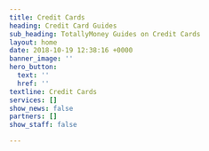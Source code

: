 ```yaml
---
title: Credit Cards
heading: Credit Card Guides
sub_heading: TotallyMoney Guides on Credit Cards
layout: home
date: 2018-10-19 12:38:16 +0000
banner_image: ''
hero_button:
  text: ''
  href: ''
textline: Credit Cards
services: []
show_news: false
partners: []
show_staff: false

---
```

